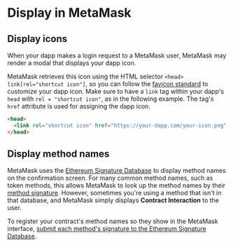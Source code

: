 # Display in MetaMask

## Display icons

When your dapp makes a login request to a MetaMask user, MetaMask may render a modal that displays
your dapp icon.

MetaMask retrieves this icon using the HTML selector `<head> link[rel="shortcut icon"]`, so you can
follow the [favicon standard](https://en.wikipedia.org/wiki/Favicon) to customize your dapp icon.
Make sure to have a `link` tag within your dapp's `head` with `rel = "shortcut icon"`, as in the
following example.
The tag's `href` attribute is used for assigning the dapp icon.

```html
<head>
  <link rel="shortcut icon" href="https://your-dapp.com/your-icon.png" />
</head>
```

## Display method names

MetaMask uses the [Ethereum Signature Database](https://www.4byte.directory/) to display
method names on the confirmation screen.
For many common method names, such as token methods, this allows MetaMask to look up the method
names by their [method signature](https://solidity.readthedocs.io/en/v0.4.21/abi-spec.html).
However, sometimes you're using a method that isn't in that database, and MetaMask simply
displays **Contract Interaction** to the user.

To register your contract's method names so they show in the MetaMask interface,
[submit each method's signature to the Ethereum Signature Database](https://www.4byte.directory/submit/).